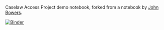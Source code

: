 Caselaw Access Project demo notebook, forked from a notebook by [John Bowers](https://github.com/john-bowers/gumbohack).

[![Binder](https://mybinder.org/badge_logo.svg)](https://mybinder.org/v2/gh/jcushman/datafest/master?filepath=CAP-Workshop-Demo.ipynb)
